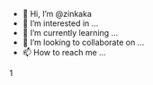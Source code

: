 - 👋 Hi, I’m @zinkaka
- 👀 I’m interested in ...
- 🌱 I’m currently learning ...
- 💞️ I’m looking to collaborate on ...
- 📫 How to reach me ...

<!---
zinkaka/zinkaka is a ✨ special ✨ repository because its `README.md` (this file) appears on your GitHub profile.
You can click the Preview link to take a look at your changes.
--->
1